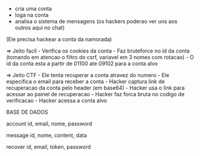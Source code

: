 - cria uma conta
- loga na conta
- analisa o sistema de mensagens (os hackers poderao ver uns aos outros aqui no chat)

(Ele precisa hackear a conta da namorada)

=> Jeito facil
    - Verifica os cookies da conta
    - Faz bruteforce no id da conta (tomando em atencao o filtro do csrf, variavel em 3 nomes com rotacao)
    - O id da conta esta a partir de 01100 ate 09102 para a conta alvo

=> Jeito CTF
    - Ele tenta recuperar a conta atravez do numero
    - Ele especifica o email para receber a conta
    - Hacker captura link de recuperacao da conta pelo header (em base64)
    - Hacker usa o link para acessar ao painel de recuperacao
    - Hacker faz forca bruta no codigo de verificacao
    - Hacker acessa a conta alvo

BASE DE DADOS

account
    id, email, nome, password

message
    id, nome, content, data

recover
    id, email, token, password